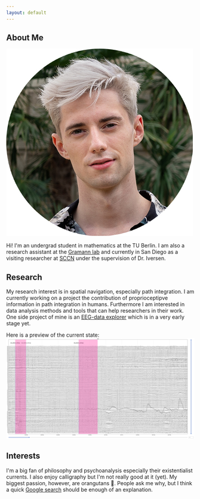 ```yaml
---
layout: default
---
```


## About Me

<img class="profile-picture" src="timo.jpg">

Hi! I'm an undergrad student in mathematics at the TU Berlin. I am also a research assistant at the [Gramann lab](https://www.bpn.tu-berlin.de/menue/biopsychologie_und_neuroergonomie/parameter/en/) and currently in San Diego as a visiting researcher at [SCCN](https://sccn.ucsd.edu/) under the supervision of Dr. Iversen.

## Research

My research interest is in spatial navigation, especially path integration. I am currently working on a project the contribution of proprioceptipve information in path integration in humans. 
Furthermore I am interested in data analysis methods and tools that can help researchers in their work. One side project of mine is an [EEG-data explorer](https://github.com/timo-berg/eegraw_explorer) which is in a very early stage yet. 

Here is a preview of the current state:
<img class="img" src="data_explorer_preview.jpg">

## Interests
I'm a big fan of philosophy and psychoanalysis especially their existentialist currents. I also enjoy calligraphy but I'm not really good at it (yet). My biggest passion, however, are orangutans 🦧. People ask me why, but I think a quick [Google search](https://www.google.com/search?q=orangutan+baby&tbm=isch) should be enough of an explanation.
